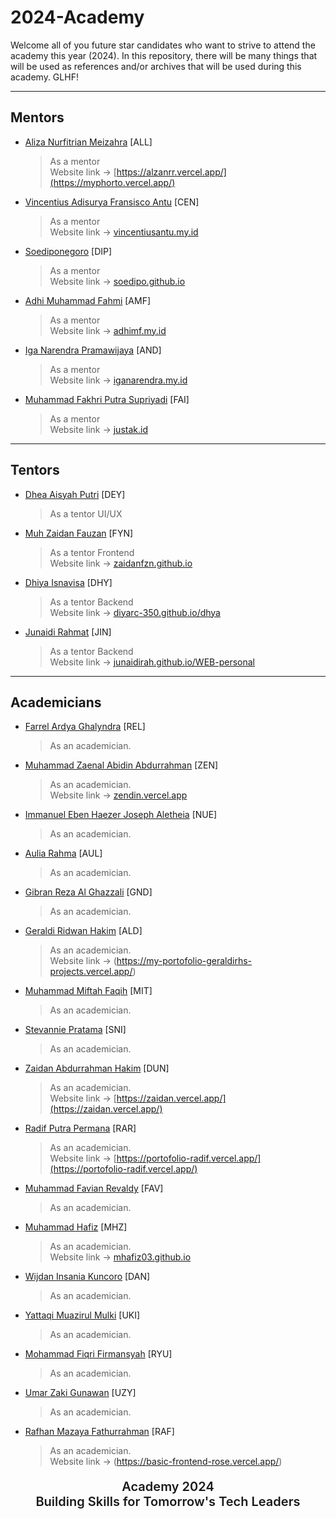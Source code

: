 # 2024-Academy

Welcome all of you future star candidates who want to strive to attend the academy this year (2024). In this repository, there will be many things that will be used as references and/or archives that will be used during this academy. GLHF!

---

## Mentors

- [Aliza Nurfitrian Meizahra](https://github.com/Alizaaaja4) [ALL]
  > As a mentor  
  > Website link -> [https://alzanrr.vercel.app/](https://myphorto.vercel.app/)
- [Vincentius Adisurya Fransisco Antu](https://github.com/vincentiusantu) [CEN]
  > As a mentor  
  > Website link -> [vincentiusantu.my.id](https://vincentiusantu.my.id/)
- [Soediponegoro](https://github.com/Soedipo) [DIP]
  > As a mentor  
  > Website link -> [soedipo.github.io](https://soedipo.github.io/)
- [Adhi Muhammad Fahmi](https://github.com/adhiiimf) [AMF]
  > As a mentor  
  > Website link -> [adhimf.my.id](https://adhimf.my.id/)
- [Iga Narendra Pramawijaya](https://github.com/IritaSee) [AND]
  > As a mentor  
  > Website link -> [iganarendra.my.id](https://iganarendra.my.id/)
- [Muhammad Fakhri Putra Supriyadi](https://github.com/fakhrip) [FAI]
  > As a mentor  
  > Website link -> [justak.id](https://justak.id/)

---

## Tentors

- [Dhea Aisyah Putri](https://github.com/dheaaisyah) [DEY]
  > As a tentor UI/UX  
- [Muh Zaidan Fauzan](https://github.com/Zaidanfzn) [FYN]
  > As a tentor Frontend  
  > Website link -> [zaidanfzn.github.io](https://zaidanfzn.github.io/)
- [Dhiya Isnavisa](https://github.com/DiyArc-350) [DHY]
  > As a tentor Backend  
  > Website link -> [diyarc-350.github.io/dhya](https://diyarc-350.github.io/dhya/)
- [Junaidi Rahmat](https://github.com/Junaidirah) [JIN]
  > As a tentor Backend  
  > Website link -> [junaidirah.github.io/WEB-personal](https://junaidirah.github.io/WEB-personal/)

---

## Academicians

- [Farrel Ardya Ghalyndra](https://github.com/arelardya) [REL]
  > As an academician.
- [Muhammad Zaenal Abidin Abdurrahman](https://github.com/Zendin110206) [ZEN]
  > As an academician.  
  > Website link -> [zendin.vercel.app](https://zendin.vercel.app/)
- [Immanuel Eben Haezer Joseph Aletheia](https://github.com/EintsWaveX) [NUE]
  > As an academician.
- [Aulia Rahma](https://github.com/pieceofaul) [AUL]
  > As an academician.
- [Gibran Reza Al Ghazzali](https://github.com/bransazza) [GND]
  > As an academician.
- [Geraldi Ridwan Hakim](https://github.com/geraldirh) [ALD]
  > As an academician.  
  > Website link -> (https://my-portofolio-geraldirhs-projects.vercel.app/)
- [Muhammad Miftah Faqih](https://github.com/miftahfqih) [MIT]
  > As an academician.
- [Stevannie Pratama](https://github.com/stevanniep) [SNI]
  > As an academician.
- [Zaidan Abdurrahman Hakim](https://github.com/zaidanah) [DUN]
  > As an academician.  
  > Website link -> [https://zaidan.vercel.app/](https://zaidan.vercel.app/)
- [Radif Putra Permana](https://github.com/radifpm) [RAR]
  > As an academician.  
  > Website link -> [https://portofolio-radif.vercel.app/](https://portofolio-radif.vercel.app/)
- [Muhammad Favian Revaldy](https://github.com/lukarukikato) [FAV]
  > As an academician.
- [Muhammad Hafiz](https://github.com/mhafiz03) [MHZ]
  > As an academician.  
  > Website link -> [mhafiz03.github.io](https://mhafiz03.github.io/)
- [Wijdan Insania Kuncoro](https://github.com/wijdanmkh-insk) [DAN]
  > As an academician.
- [Yattaqi Muazirul Mulki](https://github.com/ukiirving) [UKI]
  > As an academician.
- [Mohammad Fiqri Firmansyah](https://github.com/TakanashaTaryu) [RYU]
  > As an academician.
- [Umar Zaki Gunawan](https://github.com/marzkigun27) [UZY]
  > As an academician.
- [Rafhan Mazaya Fathurrahman](https://github.com/fhanyuh) [RAF]
  > As an academician.  
  > Website link -> (https://basic-frontend-rose.vercel.app/)

<div align="center">
  <p style="font-size: 20px; font-weight: 600; text-align: center;">Academy 2024 <br> Building Skills for Tomorrow's Tech Leaders</p>
</div>
